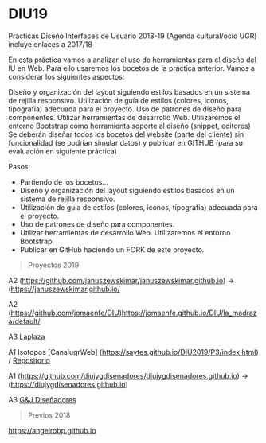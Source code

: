 # DIU19
Prácticas Diseño Interfaces de Usuario 2018-19 (Agenda cultural/ocio UGR) incluye enlaces a 2017/18

En esta práctica vamos a analizar el uso de herramientas para el diseño del IU en Web. 
Para ello usaremos los bocetos de la práctica anterior. Vamos a considerar los siguientes aspectos: 

Diseño y organización del layout siguiendo estilos basados en un sistema de rejilla responsivo. 
Utilización de guía de estilos  (colores, iconos, tipografía) adecuada para el proyecto. 
Uso de patrones de diseño para componentes. 
Utilizar herramientas de desarrollo Web. Utilizaremos el entorno Bootstrap como herramienta soporte al diseño (snippet, editores)
Se deberán diseñar todos los bocetos del website (parte del cliente) sin funcionalidad (se podrían simular datos) y 
publicar en GITHUB (para su evaluación en siguiente práctica) 


Pasos: 

* Partiendo de los bocetos...
* Diseño y organización del layout siguiendo estilos basados en un sistema de rejilla responsivo. 
* Utilización de guía de estilos  (colores, iconos, tipografía) adecuada para el proyecto. 
* Uso de patrones de diseño para componentes. 
* Utilizar herramientas de desarrollo Web. Utilizaremos el entorno Bootstrap
* Publicar en GitHub haciendo un FORK de este proyecto. 



> Proyectos 2019


A2 (https://github.com/januszewskimar/januszewskimar.github.io) -> (https://januszewskimar.github.io/

A2 (https://github.com/jomaenfe/DIU)https://jomaenfe.github.io/DIU/la_madraza/default/

A3 [Laplaza](https://davidbaug.github.io/laplaza/)

A1 Isotopos	[CanalugrWeb] (https://saytes.github.io/DIU2019/P3/index.html) / [Repositorio](https://github.com/Saytes/DIU2019/tree/master/P3)

A1 (https://github.com/diujygdisenadores/diujygdisenadores.github.io) -> (https://diujygdisenadores.github.io)

A3 [G&J Diseñadores](https://diujygdisenadores.github.io)


> Previos 2018

https://angelrobp.github.io 


